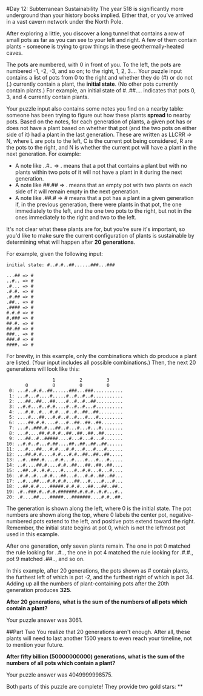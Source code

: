 #Day 12: Subterranean Sustainability
The year 518 is significantly more underground than your history books implied. Either that, or you've arrived in a 
vast cavern network under the North Pole.

After exploring a little, you discover a long tunnel that contains a row of small pots as far as you can see to 
your left and right. A few of them contain plants - someone is trying to grow things in these geothermally-heated caves.

The pots are numbered, with 0 in front of you. To the left, the pots are numbered -1, -2, -3, and so on; to the 
right, 1, 2, 3.... Your puzzle input contains a list of pots from 0 to the right and whether they do (#) or do 
not (.) currently contain a plant, the **initial state**. (No other pots currently contain plants.) For example, 
an initial state of #..##.... indicates that pots 0, 3, and 4 currently contain plants.

Your puzzle input also contains some notes you find on a nearby table: someone has been trying to figure out how 
these plants **spread** to nearby pots. Based on the notes, for each generation of plants, a given pot has or does 
not have a plant based on whether that pot (and the two pots on either side of it) had a plant in the last generation. 
These are written as LLCRR => N, where L are pots to the left, C is the current pot being considered, R are the 
pots to the right, and N is whether the current pot will have a plant in the next generation. For example:

* A note like ..#.. => . means that a pot that contains a plant but with no plants within two pots of it 
will not have a plant in it during the next generation.
* A note like ##.## => . means that an empty pot with two plants on each side of it will remain empty in 
the next generation.
* A note like .##.# => # means that a pot has a plant in a given generation if, in the previous generation, 
there were plants in that pot, the one immediately to the left, and the one two pots to the right, but not in the 
ones immediately to the right and two to the left.

It's not clear what these plants are for, but you're sure it's important, so you'd like to make sure the current 
configuration of plants is sustainable by determining what will happen after **20 generations**.

For example, given the following input:
```
initial state: #..#.#..##......###...###

...## => #
..#.. => #
.#... => #
.#.#. => #
.#.## => #
.##.. => #
.#### => #
#.#.# => #
#.### => #
##.#. => #
##.## => #
###.. => #
###.# => #
####. => #
```
For brevity, in this example, only the combinations which do produce a plant are listed. (Your input includes all 
possible combinations.) Then, the next 20 generations will look like this:
```
                 1         2         3     
       0         0         0         0     
 0: ...#..#.#..##......###...###...........
 1: ...#...#....#.....#..#..#..#...........
 2: ...##..##...##....#..#..#..##..........
 3: ..#.#...#..#.#....#..#..#...#..........
 4: ...#.#..#...#.#...#..#..##..##.........
 5: ....#...##...#.#..#..#...#...#.........
 6: ....##.#.#....#...#..##..##..##........
 7: ...#..###.#...##..#...#...#...#........
 8: ...#....##.#.#.#..##..##..##..##.......
 9: ...##..#..#####....#...#...#...#.......
10: ..#.#..#...#.##....##..##..##..##......
11: ...#...##...#.#...#.#...#...#...#......
12: ...##.#.#....#.#...#.#..##..##..##.....
13: ..#..###.#....#.#...#....#...#...#.....
14: ..#....##.#....#.#..##...##..##..##....
15: ..##..#..#.#....#....#..#.#...#...#....
16: .#.#..#...#.#...##...#...#.#..##..##...
17: ..#...##...#.#.#.#...##...#....#...#...
18: ..##.#.#....#####.#.#.#...##...##..##..
19: .#..###.#..#.#.#######.#.#.#..#.#...#..
20: .#....##....#####...#######....#.#..##.
```
The generation is shown along the left, where 0 is the initial state. The pot numbers are shown along the top, 
where 0 labels the center pot, negative-numbered pots extend to the left, and positive pots extend toward the right. 
Remember, the initial state begins at pot 0, which is not the leftmost pot used in this example.

After one generation, only seven plants remain. The one in pot 0 matched the rule looking for ..#.., the one in 
pot 4 matched the rule looking for .#.#., pot 9 matched .##.., and so on.

In this example, after 20 generations, the pots shown as # contain plants, the furthest left of which is 
pot -2, and the furthest right of which is pot 34. Adding up all the numbers of plant-containing pots after the 
20th generation produces **325**.

**After 20 generations, what is the sum of the numbers of all pots which contain a plant?**

Your puzzle answer was 3061.

##Part Two
You realize that 20 generations aren't enough. After all, these plants will need to last another 1500 years to 
even reach your timeline, not to mention your future.

**After fifty billion (50000000000) generations, what is the sum of the numbers of all pots which contain a plant?**

Your puzzle answer was 4049999998575.

Both parts of this puzzle are complete! They provide two gold stars: **